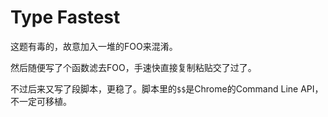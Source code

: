 # Type Fastest

这题有毒的，故意加入一堆的FOO来混淆。

然后随便写了个函数滤去FOO，手速快直接复制粘贴交了过了。

不过后来又写了段脚本，更稳了。脚本里的`$$`是Chrome的Command Line API，不一定可移植。
